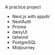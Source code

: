 A practice project
- Next.js with appdir 
- NextAuth
- Prisma
- daisyUI
- tailwind
- PostgreSQL
- Midjourney
